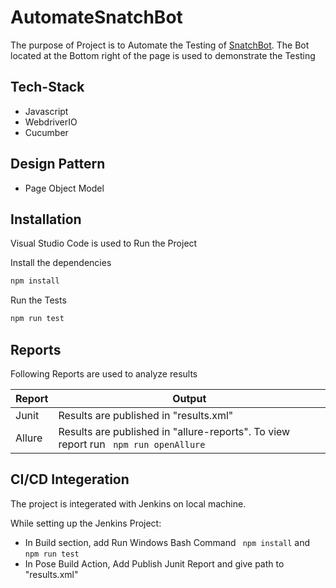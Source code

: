 # AutomateSnatchBot
The purpose of Project is to Automate the Testing of [SnatchBot](https://snatchbot.me/). The Bot located at the Bottom right of the page is used to demonstrate the Testing

## Tech-Stack

- Javascript
- WebdriverIO
- Cucumber

## Design Pattern

- Page Object Model

## Installation

Visual Studio Code is used to Run the Project

Install the dependencies 

```sh
npm install
```
Run the Tests
```sh
npm run test
```


## Reports

Following Reports are used to analyze results

| Report | Output |
| ------ | ------ |
| Junit | Results are published in "results.xml" |
| Allure | Results are published in "allure-reports". To view report run ``` npm run openAllure```   |


## CI/CD Integeration

The project is integerated with Jenkins on local machine. 

While setting up the Jenkins Project:
- In Build section, add Run Windows Bash Command ``` npm install``` and ```npm run test```
- In Pose Build Action, Add Publish Junit Report and give path to "results.xml"

